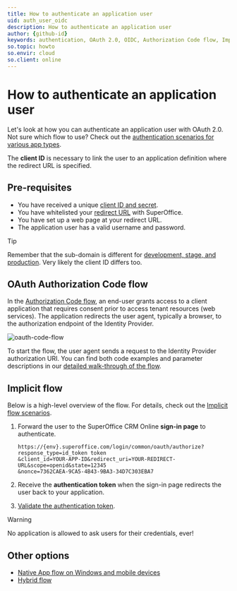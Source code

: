 ```yaml
---
title: How to authenticate an application user
uid: auth_user_oidc
description: How to authenticate an application user
author: {github-id}
keywords: authentication, OAuth 2.0, OIDC, Authorization Code flow, Implicit flow
so.topic: howto
so.envir: cloud
so.client: online
---
```


# How to authenticate an application user

Let's look at how you can authenticate an application user with OAuth 2.0. Not sure which flow to use? Check out the [authentication scenarios for various app types][7].

The **client ID** is necessary to link the user to an application definition where the redirect URL is specified.

## Pre-requisites

* You have received a unique [client ID and secret][2].
* You have whitelisted your [redirect URL][3] with SuperOffice.
* You have set up a web page at your redirect URL.
* The application user has a valid username and password.

> [!TIP]
> Remember that the sub-domain is different for [development, stage, and production][4]. Very likely the client ID differs too.

## OAuth Authorization Code flow

In the [Authorization Code flow][6], an end-user grants access to a client application that requires consent prior to access tenant resources (web services). The application redirects the user agent, typically a browser, to the authorization endpoint of the Identity Provider.

![oauth-code-flow][img1]

To start the flow, the user agent sends a request to the Identity Provider authorization URI. You can find both code examples and parameter descriptions in our [detailed walk-through of the flow][6].

## Implicit flow

Below is a high-level overview of the flow. For details, check out the [Implicit flow scenarios][1].

1. Forward the user to the SuperOffice CRM Online **sign-in page** to authenticate.

    ```http
    https://{env}.superoffice.com/login/common/oauth/authorize?response_type=id_token token
    &client_id=YOUR-APP-ID&redirect_uri=YOUR-REDIRECT-URL&scope=openid&state=12345
    &nonce=7362CAEA-9CA5-4B43-9BA3-34D7C303EBA7
    ```

2. Receive the **authentication token** when the sign-in page redirects the user back to your application.

3. [Validate the authentication token][5].

> [!WARNING]
> No application is allowed to ask users for their credentials, ever!

## Other options

* [Native App flow on Windows and mobile devices][9]
* [Hybrid flow][8]

<!-- Referenced links -->
[1]: implicit-flow.md
[2]: ../../../../developer-portal/getting-started/index.md#terminology
[3]: ../../../../developer-portal/create-app/config/redirects/index.md
[4]: ../../../../developer-portal/getting-started/app-envir.md
[5]: ../validate-security-tokens.md
[6]: auth-code-flow.md
[7]: ../which-flow-to-use.md
[8]: hybrid-flow.md
[9]: native-apps.md

<!-- Referenced images -->
[img1]: media/oauth-code-flow.png

